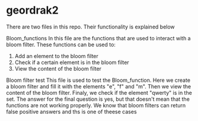 # geordrak2
There are two files in this repo. Their functionality is explained below

Bloom_functions
In this file are the functions that are used to interact with a bloom filter. These functions can be used to:
1. Add an element to the bloom filter
2. Check if a certain element is in the bloom filter
3. View the content of the bloom filter

Bloom filter test
This file is used to test the Bloom_function. 
Here we create a bloom filter and fill it with the elements "e", "f" and "m". Then we view the content of the bloom filter. Finaly, we check if the element "qwerty" is in the set. 
The answer for the final question is yes, but that doesn't mean that the functions are not working properly. We know that bloom filters can return false positive answers and ths is one of theese cases

